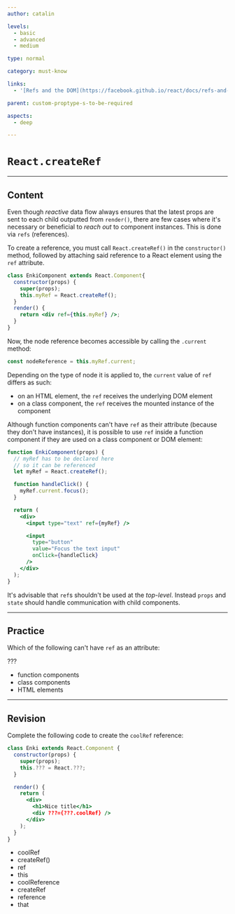 ```yaml
---
author: catalin

levels:
  - basic
  - advanced
  - medium

type: normal

category: must-know

links:
  - '[Refs and the DOM](https://facebook.github.io/react/docs/refs-and-the-dom.html){website}'

parent: custom-proptype-s-to-be-required

aspects:
  - deep

---
```

# `React.createRef`

---
## Content

Even though *reactive* data flow always ensures that the latest props are sent to each child outputted from `render()`, there are few cases where it's necessary or beneficial to *reach out* to component instances. This is done via `refs` (references).

To create a reference, you must call `React.createRef()` in the `constructor()` method, followed by attaching said reference to a React element using the `ref` attribute.

```jsx
class EnkiComponent extends React.Component{
  constructor(props) {
    super(props);
    this.myRef = React.createRef();
  }
  render() {
    return <div ref={this.myRef} />;
  }
}
```

Now, the node reference becomes accessible by calling the `.current` method:

```jsx
const nodeReference = this.myRef.current;
```

Depending on the type of node it is applied to, the `current` value of `ref` differs as such:

* on an HTML element, the `ref` receives the underlying DOM element
* on a class component, the `ref` receives the mounted instance of the component

Although function components can't have `ref` as their attribute (because they don't have instances), it is possible to use `ref` inside a function component if they are used on a class component or DOM element:

```jsx
function EnkiComponent(props) {
  // myRef has to be declared here
  // so it can be referenced
  let myRef = React.createRef();

  function handleClick() {
    myRef.current.focus();
  }

  return (
    <div>
      <input type="text" ref={myRef} />

      <input
        type="button"
        value="Focus the text input"
        onClick={handleClick}
      />
    </div>
  );
}
```

It's advisable that `ref`s shouldn't be used at the *top-level*. Instead `props` and `state` should handle communication with child components.

---
## Practice

Which of the following can't have `ref` as an attribute:

???

* function components
* class components
* HTML elements

---
## Revision

Complete the following code to create the `coolRef` reference:

```jsx
class Enki extends React.Component {
  constructor(props) {
    super(props);
    this.??? = React.???;
  }

  render() {
    return (
      <div>
        <h1>Nice title</h1>
        <div ???={???.coolRef} />
      </div>
    );
  }
}
```

* coolRef
* createRef()
* ref
* this
* coolReference
* createRef
* reference
* that